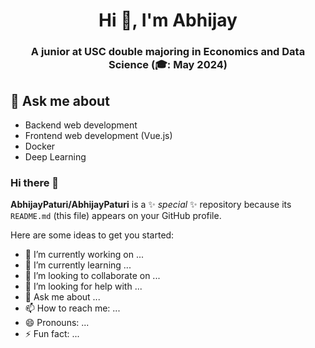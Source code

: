 <h1 align="center">Hi 👋, I'm Abhijay</h1>
<h3 align="center">A junior at USC double majoring in Economics and Data Science (🎓: May 2024)</h3>

## 💬 Ask me about
- Backend web development
- Frontend web development (Vue.js)
- Docker
- Deep Learning
### Hi there 👋


**AbhijayPaturi/AbhijayPaturi** is a ✨ _special_ ✨ repository because its `README.md` (this file) appears on your GitHub profile.

Here are some ideas to get you started:

- 🔭 I’m currently working on ...
- 🌱 I’m currently learning ...
- 👯 I’m looking to collaborate on ...
- 🤔 I’m looking for help with ...
- 💬 Ask me about ...
- 📫 How to reach me: ...
- 😄 Pronouns: ...
- ⚡ Fun fact: ...

